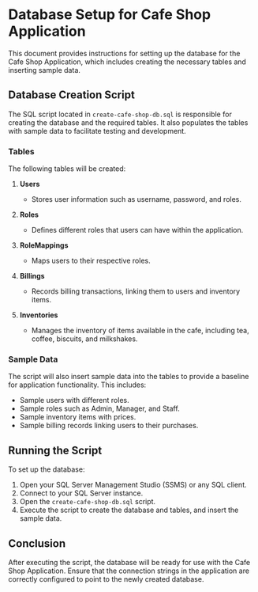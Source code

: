 # Database Setup for Cafe Shop Application

This document provides instructions for setting up the database for the Cafe Shop Application, which includes creating the necessary tables and inserting sample data.

## Database Creation Script

The SQL script located in `create-cafe-shop-db.sql` is responsible for creating the database and the required tables. It also populates the tables with sample data to facilitate testing and development.

### Tables

The following tables will be created:

1. **Users**
   - Stores user information such as username, password, and roles.

2. **Roles**
   - Defines different roles that users can have within the application.

3. **RoleMappings**
   - Maps users to their respective roles.

4. **Billings**
   - Records billing transactions, linking them to users and inventory items.

5. **Inventories**
   - Manages the inventory of items available in the cafe, including tea, coffee, biscuits, and milkshakes.

### Sample Data

The script will also insert sample data into the tables to provide a baseline for application functionality. This includes:

- Sample users with different roles.
- Sample roles such as Admin, Manager, and Staff.
- Sample inventory items with prices.
- Sample billing records linking users to their purchases.

## Running the Script

To set up the database:

1. Open your SQL Server Management Studio (SSMS) or any SQL client.
2. Connect to your SQL Server instance.
3. Open the `create-cafe-shop-db.sql` script.
4. Execute the script to create the database and tables, and insert the sample data.

## Conclusion

After executing the script, the database will be ready for use with the Cafe Shop Application. Ensure that the connection strings in the application are correctly configured to point to the newly created database.